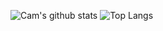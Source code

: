 ![Cam's github stats](https://github-readme-stats.vercel.app/api?username=camdressler&show_icons=true&theme=highcontrast&include_all_commits=true&hide=issues)
![Top Langs](https://github-readme-stats.vercel.app/api/top-langs/?username=camdressler&layout=compact&theme=highcontrast&langs_count=6)
